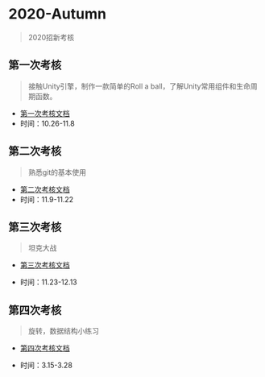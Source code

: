 # 2020-Autumn
> 2020招新考核

## 第一次考核

> 接触Unity引擎，制作一款简单的Roll a ball，了解Unity常用组件和生命周期函数。
>

- [第一次考核文档](./Doc/第一次考核文档.md)
- 时间：10.26-11.8

## 第二次考核

> 熟悉git的基本使用

- [第二次考核文档](./Doc/第二次考核文档.md)
- 时间：11.9-11.22

## 第三次考核

> 坦克大战

- [第三次考核文档](./Doc/第三次考核文档.md)

- 时间：11.23-12.13

## 第四次考核

> 旋转，数据结构小练习

- [第四次考核文档](./Doc/第四次考核文档.md)

- 时间：3.15-3.28